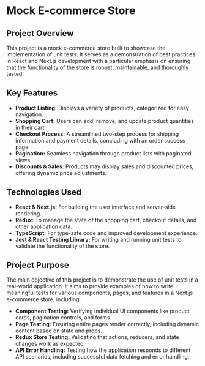 # Mock E-commerce Store

## Project Overview

This project is a mock e-commerce store built to showcase the implementation of unit tests. It serves as a demonstration of best practices in React and Next.js development with a particular emphasis on ensuring that the functionality of the store is robust, maintainable, and thoroughly tested.

## Key Features

- **Product Listing:** Displays a variety of products, categorized for easy navigation.
- **Shopping Cart:** Users can add, remove, and update product quantities in their cart.
- **Checkout Process:** A streamlined two-step process for shipping information and payment details, concluding with an order success page.
- **Pagination:** Seamless navigation through product lists with paginated views.
- **Discounts & Sales:** Products may display sales and discounted prices, offering dynamic price adjustments.
  
## Technologies Used

- **React & Next.js:** For building the user interface and server-side rendering.
- **Redux:** To manage the state of the shopping cart, checkout details, and other application data.
- **TypeScript:** For type-safe code and improved development experience.
- **Jest & React Testing Library:** For writing and running unit tests to validate the functionality of the store.

## Project Purpose

The main objective of this project is to demonstrate the use of unit tests in a real-world application. It aims to provide examples of how to write meaningful tests for various components, pages, and features in a Next.js e-commerce store, including:

- **Component Testing:** Verifying individual UI components like product cards, pagination controls, and forms.
- **Page Testing:** Ensuring entire pages render correctly, including dynamic content based on state and props.
- **Redux Store Testing:** Validating that actions, reducers, and state changes work as expected.
- **API Error Handling:** Testing how the application responds to different API scenarios, including successful data fetching and error handling.